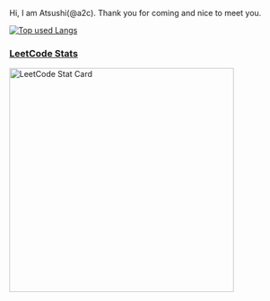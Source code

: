 Hi, I am Atsushi(@a2c). Thank you for coming and nice to meet you.

<!-- リポジトリステータス -->
<!-- [![hogehoge's github stats](https://github-readme-stats.vercel.app/api?username=atzzCokeK&hide=contribs&count_private=true&show_icons=true&theme=tokyonight)](https://github.com/atzzCokeK/) -->
<!-- ソースコード統計 -->
[![Top used Langs](https://github-readme-stats.vercel.app/api/top-langs/?username=atzzCokeK&layout=compact&theme=tokyonight)](https://github.com/atzzCokeK/)

<!-- LeetCode統計 -->
### [LeetCode Stats](https://leetcode.com/atzzCokeK/)
<a href="https://github.com/KnlnKS/leetcode-stats">
  <img alt="LeetCode Stat Card" src="https://leetcode-stats-six.vercel.app/?username=atzzCokeK&theme=dark" width="400"/>
</a>
